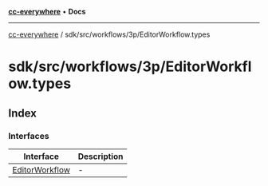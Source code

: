 [**cc-everywhere**](../../../../../index.md) • **Docs**

***

[cc-everywhere](../../../../../index.md) / sdk/src/workflows/3p/EditorWorkflow.types

# sdk/src/workflows/3p/EditorWorkflow.types

## Index

### Interfaces

| Interface | Description |
| ------ | ------ |
| [EditorWorkflow](interfaces/EditorWorkflow.md) | - |
